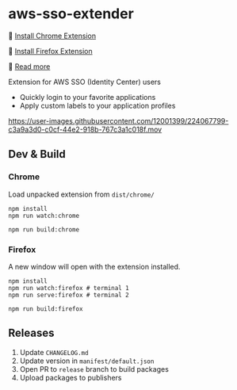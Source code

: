 # aws-sso-extender

🚀 [Install Chrome Extension](https://chrome.google.com/webstore/detail/aws-sso-extender/pojoaiboolahdaedebpjgnllehpofkep)  

🦊 [Install Firefox Extension](https://addons.mozilla.org/en-US/firefox/addon/aws-sso-extender/) 

📃 [Read more](https://blog.wtfender.com/posts/aws-sso-extender/)

Extension for AWS SSO (Identity Center) users  

- Quickly login to your favorite applications
- Apply custom labels to your application profiles

https://user-images.githubusercontent.com/12001399/224067799-c3a9a3d0-c0cf-44e2-918b-767c3a1c018f.mov


## Dev & Build

### Chrome 
Load unpacked extension from `dist/chrome/`

```
npm install
npm run watch:chrome
```
```
npm run build:chrome
```

### Firefox
A new window will open with the extension installed.

```
npm install
npm run watch:firefox # terminal 1
npm run serve:firefox # terminal 2
```

```
npm run build:firefox
```

## Releases
1. Update `CHANGELOG.md`
2. Update version in `manifest/default.json`
3. Open PR to `release` branch to build packages
4. Upload packages to publishers